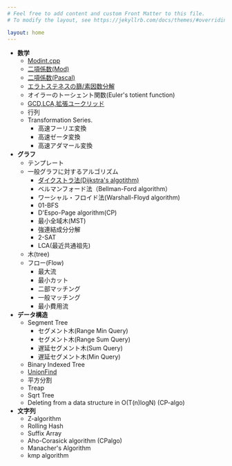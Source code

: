 ```yaml
---
# Feel free to add content and custom Front Matter to this file.
# To modify the layout, see https://jekyllrb.com/docs/themes/#overriding-theme-defaults

layout: home
---
```

  - **数学**
    - [Modint.cpp](https://harufujimoto.github.io/modint.html)
    - [二項係数(Mod)](https://harufujimoto.github.io/modcomb.html)
    - [二項係数(Pascal)](https://harufujimoto.github.io/pascals.html)
    - [エラトステネスの篩/素因数分解](https://harufujimoto.github.io/sieve.html)
    - オイラーのトーシェント関数(Euler's totient function)
    - [GCD,LCA,拡張ユークリッド](https://harufujimoto.github.io/gcd.html)
    - 行列 
    - Transformation Series.
      - 高速フーリエ変換
      - 高速ゼータ変換
      - 高速アダマール変換
  - **グラフ**
    - テンプレート
    - 一般グラフに対するアルゴリズム
      - [ダイクストラ法(Dijkstra's algotithm)](https://harufujimoto.github.io/graph/dijkstra.html) 
      - ベルマンフォード法（Bellman-Ford algorithm）
      - ワーシャル・フロイド法(Warshall-Floyd algorithm)
      - 01-BFS
      - D'Espo-Page algorithm(CP)
      - 最小全域木(MST)
      - 強連結成分分解
      - 2-SAT
      - LCA(最近共通祖先)
    - 木(tree)
    - フロー(Flow)
      - 最大流
      - 最小カット
      - 二部マッチング
      - 一般マッチング
      - 最小費用流
  - **データ構造**
    - Segment Tree
      - セグメント木(Range Min Query)
      - セグメント木(Range Sum Query)
      - 遅延セグメント木(Sum Query)
      - 遅延セグメント木(Min Query)
    - Binary Indexed Tree
    - [UnionFind](https://harufujimoto.github.io/datastructure/unionfind.html)
    - 平方分割
    - Treap
    - Sqrt Tree
    - Deleting from a data structure in O(T(n)logN) (CP-algo)
  - **文字列**
    - Z-algorithm
    - Rolling Hash
    - Suffix Array
    - Aho-Corasick algorithm (CPalgo)
    - Manacher's Algorithm
    - kmp algorithm
